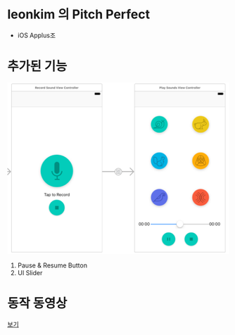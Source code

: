 # leonkim 의 Pitch Perfect
* iOS Applus조

# 추가된 기능

![Story Board](screenshot01.png)

1. Pause & Resume Button
2. UI Slider

# 동작 동영상 
[보기](https://www.youtube.com/watch?v=yOxZmgItO4g)
